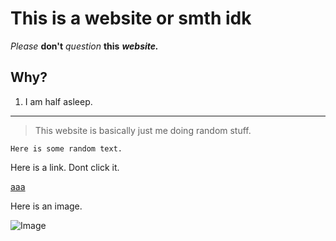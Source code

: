 # This is a website or smth idk

_Please_ **don't** *question* __this__ *__website.__*

## Why?

1) I am half asleep.

---

> This website is basically just me doing random stuff.

`Here is some random text.`

Here is a link. Dont click it.

[aaa](https://djun06.github.io/cse15l-lab-reports/aaa.html)

Here is an image.

![Image](https://placedata.reddit.com/data/final_place.png)
